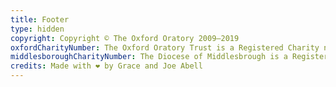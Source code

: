 ```yaml
---
title: Footer
type: hidden
copyright: Copyright © The Oxford Oratory 2009–2019
oxfordCharityNumber: The Oxford Oratory Trust is a Registered Charity number 1018455
middlesboroughCharityNumber: The Diocese of Middlesbrough is a Registered Charity number 233748
credits: Made with ❤ by Grace and Joe Abell
---
```


